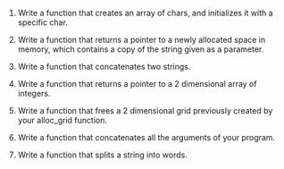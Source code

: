 1. Write a function that creates an array of chars, and initializes it with a specific char.

2. Write a function that returns a pointer to a newly allocated space in memory, which contains a copy of the string given as a parameter.

3. Write a function that concatenates two strings.

4. Write a function that returns a pointer to a 2 dimensional array of integers.

5. Write a function that frees a 2 dimensional grid previously created by your alloc_grid function.

6. Write a function that concatenates all the arguments of your program.

7. Write a function that splits a string into words.


